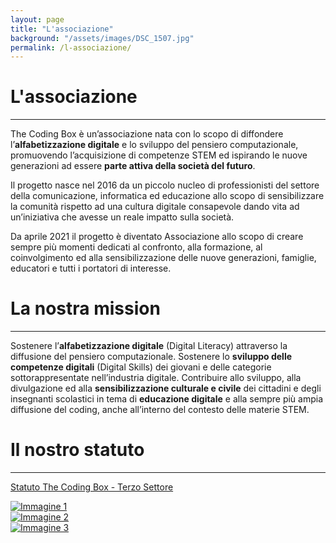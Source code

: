 ```yaml
---
layout: page
title: "L'associazione"
background: "/assets/images/DSC_1507.jpg"
permalink: /l-associazione/
---
```


# L'associazione

<hr class="green-divider">

The Coding Box è un’associazione nata con lo scopo di diffondere l’**alfabetizzazione digitale** e lo sviluppo del pensiero computazionale, promuovendo l’acquisizione di competenze STEM ed ispirando le nuove generazioni ad essere **parte attiva della società del futuro**.

Il progetto nasce nel 2016 da un piccolo nucleo di professionisti del settore della comunicazione, informatica ed educazione allo scopo di sensibilizzare la comunità rispetto ad una cultura digitale consapevole dando vita ad un’iniziativa che avesse un reale impatto sulla società.

Da aprile 2021 il progetto è diventato Associazione allo scopo di creare sempre più momenti dedicati al confronto, alla formazione, al coinvolgimento ed alla sensibilizzazione delle nuove generazioni, famiglie, educatori e tutti i portatori di interesse.

# La nostra mission

<hr class="green-divider">

Sostenere l’**alfabetizzazione digitale** (Digital Literacy) attraverso la diffusione del pensiero computazionale.
Sostenere lo **sviluppo delle competenze digitali** (Digital Skills) dei giovani e delle categorie sottorappresentate nell’industria digitale.
Contribuire allo sviluppo, alla divulgazione ed alla **sensibilizzazione culturale e civile** dei cittadini e degli insegnanti scolastici in tema di **educazione digitale** e alla sempre più ampia diffusione del coding, anche all’interno del contesto delle materie STEM.

# Il nostro statuto

<hr class="green-divider">

<a class="bold-text" href="{{ '/assets/docs/Statuto-The-Coding-Box-Terzo-Settore.pdf' | relative_url }}" target="_blank">Statuto The Coding Box - Terzo Settore</a>

<div class="image-grid">
    <div class="image-item">
        <a href="{{ '/assets/images/slideshow/1.jpg' | relative_url }}" data-lightbox="gallery" data-title="Immagine 1">
            <img src="{{ '/assets/images/slideshow/1.jpg' | relative_url }}" alt="Immagine 1">
        </a>
    </div>
    <div class="image-item">
        <a href="{{ '/assets/images/slideshow/2.jpg' | relative_url }}" data-lightbox="gallery" data-title="Immagine 2">
            <img src="{{ '/assets/images/slideshow/2.jpg' | relative_url }}" alt="Immagine 2">
        </a>
    </div>
    <div class="image-item">
        <a href="{{ '/assets/images/slideshow/3.jpg' | relative_url }}" data-lightbox="gallery" data-title="Immagine 3">
            <img src="{{ '/assets/images/slideshow/3.jpg' | relative_url }}" alt="Immagine 3">
        </a>
    </div>
</div>